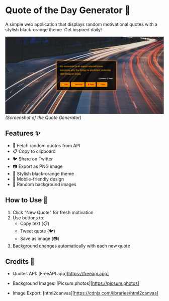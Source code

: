 # Quote of the Day Generator 🌟

A simple web application that displays random motivational quotes with a stylish black-orange theme. Get inspired daily!

![Screenshot](./images/quote.png)
_(Screenshot of the Quote Generator)_

## Features ✨

- 🎲 Fetch random quotes from API
- 📋 Copy to clipboard
- 🐦 Share on Twitter
- 📷 Export as PNG image
- 🎨 Stylish black-orange theme
- 📱 Mobile-friendly design
- 🌄 Random background images

## How to Use 🚀

1. Click "New Quote" for fresh motivation
2. Use buttons to:
   - Copy text (📋)
   - Tweet quote (🐦)
   - Save as image (📷)
3. Background changes automatically with each new quote

## Credits 🙏

- Quotes API: [FreeAPI.app][https://freeapi.app]

- Background Images: [Picsum.photos][https://picsum.photos]

- Image Export: [html2canvas][https://cdnjs.com/libraries/html2canvas]
